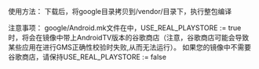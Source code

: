 使用方法：
下载后，将google目录拷贝到/vendor/目录下，执行整包编译

注意事项：
google/Android.mk文件在中，USE_REAL_PLAYSTORE := true 时，将会在镜像中带上AndroidTV版本的谷歌商店（注意，谷歌商店可能会导致某些应用在进行GMS正确性校验时失败,从而无法运行）。
如果您的镜像中不需要谷歌商店，请保持USE_REAL_PLAYSTORE := false
